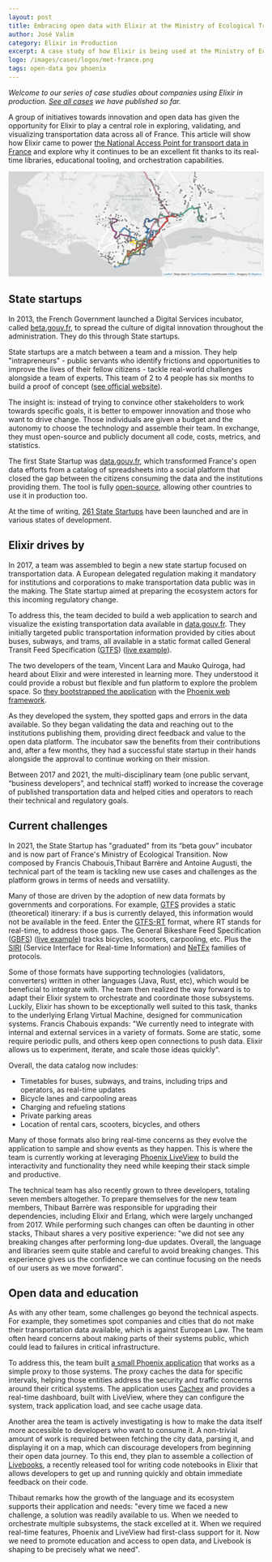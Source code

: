 ```yaml
---
layout: post
title: Embracing open data with Elixir at the Ministry of Ecological Transition in France
author: José Valim
category: Elixir in Production
excerpt: A case study of how Elixir is being used at the Ministry of Ecological Transition in France.
logo: /images/cases/logos/met-france.png
tags: open-data gov phoenix
---
```


*Welcome to our series of case studies about companies using Elixir in production. [See all cases](/cases.html) we have published so far.*

A group of initiatives towards innovation and open data has given the opportunity for Elixir to play a central role in exploring, validating, and visualizing transportation data across all of France. This article will show how Elixir came to power [the National Access Point for transport data in France](https://transport.data.gouv.fr/) and explore why it continues to be an excellent fit thanks to its real-time libraries, educational tooling, and orchestration capabilities.

![Sample map of transports](/images/cases/bg/met-france.png)

## State startups

In 2013, the French Government launched a Digital Services incubator, called [beta.gouv.fr](https://beta.gouv.fr), to spread the culture of digital innovation throughout the administration. They do this through State startups.

State startups are a match between a team and a mission. They help "intrapreneurs" - public servants who identify frictions and opportunities to improve the lives of their fellow citizens - tackle real-world challenges alongside a team of experts. This team of 2 to 4 people has six months to build a proof of concept ([see official website](https://beta.gouv.fr/en/)).

The insight is: instead of trying to convince other stakeholders to work towards specific goals, it is better to empower innovation and those who want to drive change. Those individuals are given a budget and the autonomy to choose the technology and assemble their team. In exchange, they must open-source and publicly document all code, costs, metrics, and statistics.

The first State Startup was [data.gouv.fr](https://www.data.gouv.fr/en), which transformed France's open data efforts from a catalog of spreadsheets into a social platform that closed the gap between the citizens consuming the data and the institutions providing them. The tool is fully [open-source](https://github.com/opendatateam/udata), allowing other countries to use it in production too.

At the time of writing, [261 State Startups](https://beta.gouv.fr/startups/) have been launched and are in various states of development.


## Elixir drives by

In 2017, a team was assembled to begin a new state startup focused on transportation data. A European delegated regulation making it mandatory for institutions and corporations to make transportation data public was in the making. The State startup aimed at preparing the ecosystem actors for this incoming regulatory change.

To address this, the team decided to build a web application to search and visualize the existing transportation data available in [data.gouv.fr](https://www.data.gouv.fr). They initially targeted public transportation information provided by cities about buses, subways, and trams, all available in a static format called General Transit Feed Specification ([GTFS](https://gtfs.org/)) ([live example](https://transport.data.gouv.fr/resources/50471#visualization)).

The two developers of the team, Vincent Lara and Mauko Quiroga, had heard about Elixir and were interested in learning more. They understood it could provide a robust but flexible and fun platform to explore the problem space. So [they bootstrapped the application](https://github.com/etalab/transport-site/commit/837a048c37ac31151b51ac09432dbcbff3917de5) with the [Phoenix web framework](https://phoenixframework.org/).

As they developed the system, they spotted gaps and errors in the data available. So they began validating the data and reaching out to the institutions publishing them, providing direct feedback and value to the open data platform. The incubator saw the benefits from their contributions and, after a few months, they had a successful state startup in their hands alongside the approval to continue working on their mission.

Between 2017 and 2021, the multi-disciplinary team (one public servant, “business developers”, and technical staff)  worked to increase the coverage of published transportation data and helped cities and operators to reach their technical and regulatory goals.


## Current challenges

In 2021, the State Startup has "graduated" from its “beta gouv” incubator and is now part of France's Ministry of Ecological Transition. Now composed by Francis Chabouis,Thibaut Barrère and Antoine Augusti, the technical part of the team is tackling new use cases and challenges as the platform grows in terms of needs and versatility.

Many of those are driven by the adoption of new data formats by governments and corporations. For example, [GTFS](https://github.com/google/transit/tree/master/gtfs/spec/en) provides a static (theoretical) itinerary: if a bus is currently delayed, this information would not be available in the feed. Enter the [GTFS-RT](https://github.com/google/transit/tree/master/gtfs-realtime/spec/en) format, where RT stands for real-time, to address those gaps. The General Bikeshare Feed Specification ([GBFS](https://nabsa.net/resources/gbfs/)) ([live example](https://transport.data.gouv.fr/datasets/velos-libre-service-creteil-cristolib-disponibilite-en-temps-reel/)) tracks bicycles, scooters, carpooling, etc. Plus the [SIRI](https://en.wikipedia.org/wiki/Service_Interface_for_Real_Time_Information) (Service Interface for Real-time Information) and [NeTEx](https://en.wikipedia.org/wiki/NeTEx) families of protocols.

Some of those formats have supporting technologies (validators, converters) written in other languages (Java, Rust, etc), which would be beneficial to integrate with. The team then realized the way forward is to adapt their Elixir system to orchestrate and coordinate those subsystems. Luckily, Elixir has shown to be exceptionally well suited to this task, thanks to the underlying Erlang Virtual Machine, designed for communication systems. Francis Chabouis expands: "We currently need to integrate with internal and external services in a variety of formats. Some are static, some require periodic pulls, and others keep open connections to push data. Elixir allows us to experiment, iterate, and scale those ideas quickly".

Overall, the data catalog now includes:



* Timetables for buses, subways, and trains, including trips and operators, as real-time updates
* Bicycle lanes and carpooling areas
* Charging and refueling stations
* Private parking areas
* Location of rental cars, scooters, bicycles, and others

Many of those formats also bring real-time concerns as they evolve the application to sample and show events as they happen. This is where the team is currently working at leveraging [Phoenix LiveView](http://github.com/phoenixframework/phoenix_live_view) to build the interactivity and functionality they need while keeping their stack simple and productive. 

The technical team has also recently grown to three developers, totaling seven members altogether. To prepare themselves for the new team members, Thibaut Barrère was responsible for upgrading their dependencies, including Elixir and Erlang, which were largely unchanged from 2017. While performing such changes can often be daunting in other stacks, Thibaut shares a very positive experience: "we did not see any breaking changes after performing long-due updates. Overall, the language and libraries seem quite stable and careful to avoid breaking changes. This experience gives us the confidence we can continue focusing on the needs of our users as we move forward".


## Open data and education

As with any other team, some challenges go beyond the technical aspects. For example, they sometimes spot companies and cities that do not make their transportation data available, which is against European Law. The team often heard concerns about making parts of their systems public, which could lead to failures in critical infrastructure.

To address this, the team built [a small Phoenix application](https://github.com/etalab/transport-site/tree/master/apps/unlock) that works as a simple proxy to those systems. The proxy caches the data for specific intervals, helping those entities address the security and traffic concerns around their critical systems. The application uses [Cachex](https://github.com/whitfin/cachex) and provides a real-time dashboard, built with LiveView, where they can configure the system, track application load, and see cache usage data.

Another area the team is actively investigating is how to make the data itself more accessible to developers who want to consume it. A non-trivial amount of work is required between fetching the city data, parsing it, and displaying it on a map, which can discourage developers from beginning their open data journey. To this end, they plan to assemble a collection of [Livebooks](http://github.com/livebook-dev/livebook), a recently released tool for writing code notebooks in Elixir that allows developers to get up and running quickly and obtain immediate feedback on their code.

Thibaut remarks how the growth of the language and its ecosystem supports their application and needs: "every time we faced a new challenge, a solution was readily available to us. When we needed to orchestrate multiple subsystems, the stack excelled at it. When we required real-time features, Phoenix and LiveView had first-class support for it. Now we need to promote education and access to open data, and Livebook is shaping to be precisely what we need".

